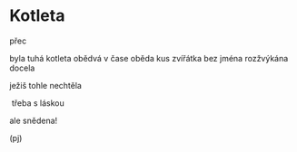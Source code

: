 Kotleta
=======

přec

byla tuhá kotleta
obědvá v čase oběda
kus zvířátka bez jména
rozžvýkána docela

ježiš tohle nechtěla

&nbsp;třeba s láskou

ale snědena!

(pj)


